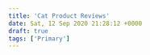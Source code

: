 ```yaml
---
title: 'Cat Product Reviews'
date: Sat, 12 Sep 2020 21:28:12 +0000
draft: true
tags: ['Primary']
---
```


